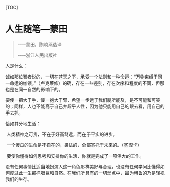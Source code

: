 [TOC]

# 人生随笔—蒙田

> ----蒙田，陈晓燕选译
>
> ----浙江人民出版社

人是什么：

​        诚如那位智者说的，一切在苍天之下，承受一个法则和一种命运：“万物束缚于同一命运的枷锁。”（卢克莱修）的确，存在一些差别，存在次序和程度的不同，但那也是在同一自然的影响下的。

​        要使一把大于手，使一抱大于臂，希望一步远于我们腿所能及，是不可能和可笑的；同样，人也不能高于自己并超乎人性，因为他只能用自己的眼去看，用自己的手去抓。

恰如其分地生活：

​        人类精神之可贵，不在于好高骛远，而在于平实的进步。

​        一个傻瓜的生命是不自在的，畏怯的，全部寄托于未来的。（塞涅卡）

​        要使你懂得如何思考和安排你的生活，你就是完成了一项伟大的工作。

​        没有任何事情比适当地扮演人这一角色那样美好与合理，也没有任何学问比懂得如何度过此一生那样艰巨和自然。在我们所具有的一切弱点中，最为粗鲁的乃是轻视我们的生存。

